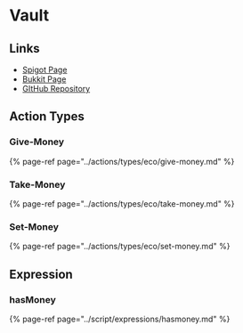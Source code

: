 # Vault

## Links

* [Spigot Page](https://www.spigotmc.org/resources/vault.34315/)
* [Bukkit Page](https://dev.bukkit.org/projects/vault)
* [GItHub Repository](https://github.com/milkbowl/Vault)

## Action Types

### Give-Money

{% page-ref page="../actions/types/eco/give-money.md" %}

### Take-Money

{% page-ref page="../actions/types/eco/take-money.md" %}

### Set-Money

{% page-ref page="../actions/types/eco/set-money.md" %}

## Expression

### hasMoney

{% page-ref page="../script/expressions/hasmoney.md" %}

